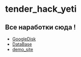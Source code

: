 # tender_hack_yeti

Все наработки сюда !
---
* [GoogleDisk](https://drive.google.com/drive/folders/1hkSAMR2O4sebyn34NzB2yrP1DOnrpEji)
* [DataBase](https://1drv.ms/u/s!AlhJRmWFKMeAlkYRwNpAqbRCy1Tg?e=XwWEl1)
* [demo_site](https://edu.pp24.dev/)

